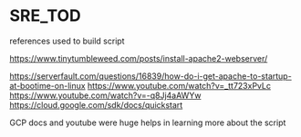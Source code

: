 # SRE_TOD

references used to build script

https://www.tinytumbleweed.com/posts/install-apache2-webserver/

https://serverfault.com/questions/16839/how-do-i-get-apache-to-startup-at-bootime-on-linux
https://www.youtube.com/watch?v=_tt723xPvLc
https://www.youtube.com/watch?v=-q8Jj4aAWYw
https://cloud.google.com/sdk/docs/quickstart


GCP docs and youtube were huge helps in learning more about the script

